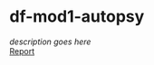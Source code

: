 # df-mod1-autopsy
_description goes here_ <br>
[Report](https://arnhrt.github.io/df-mod1-autopsy/report.html)
